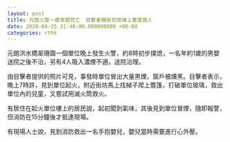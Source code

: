 ```yaml
---
layout: post
title: 元朗火警一歲男嬰死亡　目擊者稱街坊爬梯上簷篷救人
date: 2020-04-25 21:48:00.000000000 +08:00
categories: rthk
---
```


元朗洪水橋翠珊園一個單位晚上發生火警，約8時初步撲熄，一名年約1歲的男嬰送院之後不治，另有4人吸入濃煙不適，送院治理。

由目擊者提供的照片可見，事發時單位冒出大量黑煙，窗戶被燻黑。目擊者表示，晚上7時許，見到單位起火，附近街坊馬上找梯子爬上簷篷，打破單位玻璃，救出單位內的兒童，又嘗試用滅火筒救火。

有居住在起火單位樓上的居民說，起初聞到氣味，其後見到單位冒煙，隨即報警，但消防在15分鐘後才抵達現場。

有現場人士說，見到消防救出一名手抱嬰兒，嬰兒當時需要進行心外壓。
